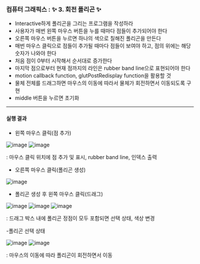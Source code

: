 ### 컴퓨터 그래픽스 : ✨ 3. 회전 폴리곤 ✨

- Interactive하게 폴리곤을 그리는 프로그램을 작성하라
- 사용자가 매번 왼쪽 마우스 버튼을 누를 때마다 점들이 추가되어야 한다
- 오른쪽 마우스 버튼을 누르면 하나의 색으로 칠해진 폴리곤을 만든다
- 매번 마우스 클릭으로 점들이 추가될 때마다 점들이 보여야 하고, 점의 위에는 해당 숫자가 나와야 한다
- 처음 점이 0부터 시작해서 순서대로 증가한다
- 마지막 점으로부터 현재 점까지의 라인은 rubber band line으로 표현되어야 한다
- motion callback function, glutPostRedisplay function을 활용할 것
- 물체 전체를 드래그하면 마우스의 이동에 따라서 물체가 회전하면서 이동되도록 구현
- middle 버튼을 누르면 초기화

***

#### 실행 결과

- 왼쪽 마우스 클릭(점 추가)

![image](https://user-images.githubusercontent.com/85846475/122667262-e2a6c780-d1ec-11eb-8469-47233dbd819f.png)
![image](https://user-images.githubusercontent.com/85846475/122667264-e4708b00-d1ec-11eb-9d6e-b29a886f68e2.png)

: 마우스 클릭 위치에 점 추가 및 표시, rubber band line, 인덱스 출력

- 오른쪽 마우스 클릭(폴리곤 생성)

![image](https://user-images.githubusercontent.com/85846475/122667302-1681ed00-d1ed-11eb-9e2b-e0fb966b1c07.png)

- 폴리곤 생성 후 왼쪽 마우스 클릭(드래그)

![image](https://user-images.githubusercontent.com/85846475/122667323-33b6bb80-d1ed-11eb-9091-a1dbe1236239.png)
![image](https://user-images.githubusercontent.com/85846475/122667325-36191580-d1ed-11eb-952c-d7de3d4399da.png)
![image](https://user-images.githubusercontent.com/85846475/122667332-43360480-d1ed-11eb-8a21-d43af8d0e3e5.png)

: 드래그 박스 내에 폴리곤 정점이 모두 포함되면 선택 상태, 색상 변경

-폴리곤 선택 상태

![image](https://user-images.githubusercontent.com/85846475/122667353-6791e100-d1ed-11eb-9f54-0ab93383bf04.png)
![image](https://user-images.githubusercontent.com/85846475/122667359-6bbdfe80-d1ed-11eb-8ddc-840e467da251.png)

: 마우스의 이동에 따라 폴리곤이 회전하면서 이동

